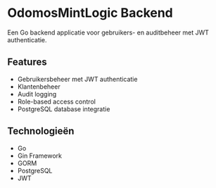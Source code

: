# OdomosMintLogic Backend

Een Go backend applicatie voor gebruikers- en auditbeheer met JWT authenticatie.

## Features
- Gebruikersbeheer met JWT authenticatie
- Klantenbeheer
- Audit logging
- Role-based access control
- PostgreSQL database integratie

## Technologieën
- Go
- Gin Framework
- GORM
- PostgreSQL
- JWT
